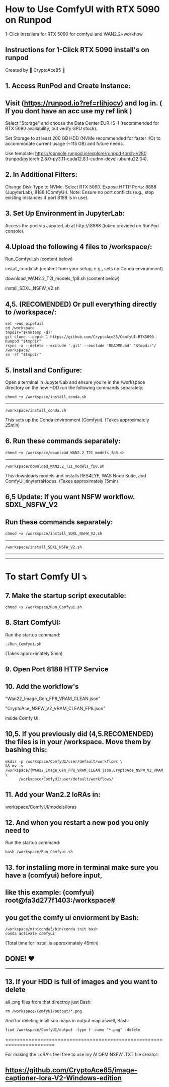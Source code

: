 # How to Use ComfyUI with RTX 5090 on Runpod
1-Click installers for RTX 5090 for comfyui and WAN2.2+workflow

## Instructions for 1-Click RTX 5090 install's on runpod
  Created by 🐺 CryptoAce85 🐺
                      
## 1. Access RunPod and Create Instance:

## Visit (https://runpod.io?ref=rlihjocv) and log in.  ( If you dont have an acc use my ref link )
Select "Storage" and choose the Data Center EUR-IS-1 (recommended for RTX 5090 availability, but verify GPU stock).

Set Storage to at least 200 GB HDD (NVMe recommended for faster I/O) to accommodate current usage (~115 GB) and future needs.

Use template: https://console.runpod.io/explore/runpod-torch-v280 (runpod/pytorch:2.8.0-py3.11-cuda12.8.1-cudnn-devel-ubuntu22.04).

## 2. In Additional Filters:
Change Disk Type to NVMe.
Select RTX 5090.
Expose HTTP Ports: 8888 (JupyterLab), 8188 (ComfyUI). Note: Ensure no port conflicts (e.g., stop existing instances if port 8188 is in use).

## 3. Set Up Environment in JupyterLab:
Access the pod via JupyterLab at http://<your-pod-ip>:8888 (token provided on RunPod console).

## 4.Upload the following 4 files to /workspace/:

Run_Comfyui.sh   (content below)

install_conda.sh   (content from your setup, e.g., sets up Conda environment)

download_WAN2.2_T2I_models_fp8.sh   (content below)

install_SDXL_NSFW_V2.sh

## 4,5. (RECOMENDED) Or pull everything directly to /workspace/:

    set -euo pipefail
    cd /workspace
    tmpdir="$(mktemp -d)"
    git clone --depth 1 https://github.com/CryptoAce85/ComfyUI-RTX5090-Runpod "$tmpdir"
    rsync -a --delete --exclude '.git' --exclude 'README.md' "$tmpdir"/ /workspace/
    rm -rf "$tmpdir"


## 5. Install and Configure:
Open a terminal in JupyterLab and ensure you’re 
in the /workspace directory on the new HDD 
run the following commands separately:

    chmod +x /workspace/install_conda.sh

-----                      
                      
    /workspace/install_conda.sh
   
This sets up the Conda environment (Comfyui). (Takes approximately 25min)

## 6. Run these commands separately:

    chmod +x /workspace/download_WAN2.2_T2I_models_fp8.sh

 -----                     

    /workspace/download_WAN2.2_T2I_models_fp8.sh

This downloads models and installs 
RES4LYF, WAS Node Suite, and ComfyUI_tinyterraNodes. (Takes approximately 15min)

## 6,5 Update: If you want NSFW workflow.   SDXL_NSFW_V2
##  Run these commands separately:

    chmod +x /workspace/install_SDXL_NSFW_V2.sh

 -----                     

    /workspace/install_SDXL_NSFW_V2.sh

-------------------------------------------
------------------------------------
# To start Comfy UI ⤵

## 7. Make the startup script executable:
    chmod +x /workspace/Run_Comfyui.sh
                      

## 8. Start ComfyUI:
Run the startup command:

    ./Run_Comfyui.sh
                                                                                     
 (Takes approximately 5min)
                                                                                       



## 9. Open Port 8188 HTTP Service

## 10. Add the workflow's
"Wan22_Image_Gen_FP8_VRAM_CLEAN.json" 

"CryptoAce_NSFW_V2_VRAM_CLEAN_FP8.json"

inside Comfy UI

## 10,5. If you previously did (4,5.RECOMENDED) the files is in your /workspace. Move them by bashing this:

    mkdir -p /workspace/ComfyUI/user/default/workflows \
    && mv -v /workspace/{Wan22_Image_Gen_FP8_VRAM_CLEAN.json,CryptoAce_NSFW_V2_VRAM_CLEAN_FP8.json} \
          /workspace/ComfyUI/user/default/workflows/


## 11. Add your Wan2.2 loRAs in:
workspace/ComfyUI/models/loras


## 12. And when you restart a new pod you only need to
Run the startup command:

    bash /workspace/Run_Comfyui.sh
    
## 13. for installing more in terminal make sure you have a (comfyui) before input, 
## like this example:  (comfyui) root@fa3d277f1403:/workspace#

 ## you get the comfy ui enviorment by Bash:
    
    /workspace/miniconda3/bin/conda init bash
    conda activate comfyui



(Total time for install is approximately 45min)

DONE! ❤
--------------------------------------------------------------------------------------
---------------------------------------------------------------------------------------

## 13. If your HDD is full of images and you want to delete 
all .png files from that directroy just Bash:

    rm /workspace/ComfyUI/output/*.png

And for deleting in all sub maps in output map aswell, Bash:

    find /workspace/ComfyUI/output -type f -name "*.png" -delete

=======================================================================


For making the LoRA's feel free to use
 my AI OFM NSFW .TXT file creator:

## https://github.com/CryptoAce85/image-captioner-lora-V2-Windows-edition



